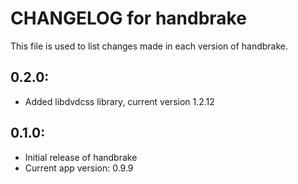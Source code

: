 # CHANGELOG for handbrake

This file is used to list changes made in each version of handbrake.

## 0.2.0:

* Added libdvdcss library, current version 1.2.12

## 0.1.0:

* Initial release of handbrake
* Current app version: 0.9.9